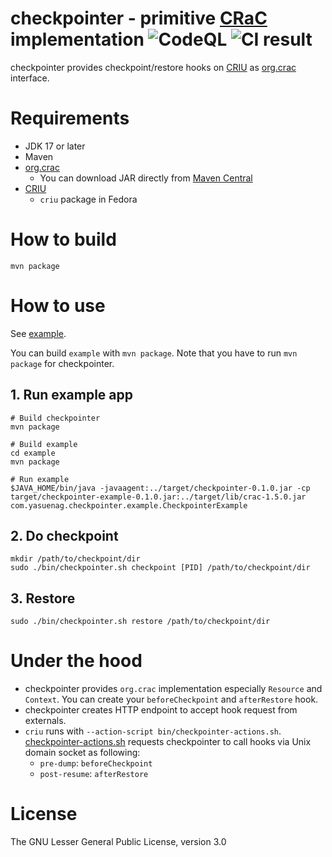 checkpointer - primitive [CRaC](https://openjdk.org/projects/crac/) implementation
![CodeQL](../../actions/workflows/codeql.yaml/badge.svg)
![CI result](../../actions/workflows/ci.yaml/badge.svg)
===

checkpointer provides checkpoint/restore hooks on [CRIU](https://criu.org/) as [org.crac](https://github.com/CRaC/org.crac) interface.

# Requirements

* JDK 17 or later
* Maven
* [org.crac](https://github.com/CRaC/org.crac)
    * You can download JAR directly from [Maven Central](https://central.sonatype.com/artifact/org.crac/crac)
* [CRIU](https://criu.org/)
    * `criu` package in Fedora

# How to build

```
mvn package
```

# How to use

See [example](example).

You can build `example` with `mvn package`. Note that you have to run `mvn package` for checkpointer.

## 1. Run example app

```
# Build checkpointer
mvn package

# Build example
cd example
mvn package

# Run example
$JAVA_HOME/bin/java -javaagent:../target/checkpointer-0.1.0.jar -cp target/checkpointer-example-0.1.0.jar:../target/lib/crac-1.5.0.jar com.yasuenag.checkpointer.example.CheckpointerExample
```

## 2. Do checkpoint

```
mkdir /path/to/checkpoint/dir
sudo ./bin/checkpointer.sh checkpoint [PID] /path/to/checkpoint/dir
```

## 3. Restore

```
sudo ./bin/checkpointer.sh restore /path/to/checkpoint/dir
```

# Under the hood

* checkpointer provides `org.crac` implementation especially `Resource` and `Context`. You can create your `beforeCheckpoint` and `afterRestore` hook.
* checkpointer creates HTTP endpoint to accept hook request from externals.
* `criu` runs with `--action-script bin/checkpointer-actions.sh`. [checkpointer-actions.sh](bin/checkpointer-actions.sh) requests checkpointer to call hooks via Unix domain socket as following:
    * `pre-dump`: `beforeCheckpoint`
    * `post-resume`: `afterRestore`

# License

The GNU Lesser General Public License, version 3.0
